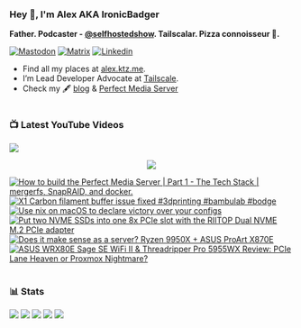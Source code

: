### Hey 👋, I'm Alex AKA IronicBadger

**Father. Podcaster - [@selfhostedshow](https://selfhosted.show/). Tailscalar. Pizza connoisseur 🍕.**

[![Mastodon](https://img.shields.io/badge/-MASTODON-%232B90D9?style=for-the-badge&logo=mastodon&logoColor=white)](https://techhub.social/@ironicbadger)
[![Matrix](https://img.shields.io/badge/matrix-000000?style=for-the-badge&logo=Matrix&logoColor=white)](https://matrix.to/#/#self-hosted:matrix.org)
[![Linkedin](https://img.shields.io/badge/LinkedIn-0077B5?style=for-the-badge&logo=linkedin&logoColor=white)](https://www.linkedin.com/in/alex-kretzschmar)

- Find all my places at [alex.ktz.me](https://alex.ktz.me).
- I’m Lead Developer Advocate at [Tailscale](https://tailscale.com/).
- Check my 🖋 [blog](http://blog.ktz.me/) & [Perfect Media Server](https://perfectmediaserver.com/)

#

### 📺  Latest YouTube Videos
[<img src="https://custom-icon-badges.demolab.com/badge/-Subscribe%20For%20More-red?style=for-the-badge&logo=video&logoColor=white"/>](https://www.youtube.com/c/ktzsystems?sub_confirmation=1)

 <p align="center">
 <img src="https://user-images.githubusercontent.com/45159366/231567398-e4420e3d-2b98-4769-9243-b6d14aa2c1ef.png">
</p>

<!-- BEGIN YOUTUBE-CARDS -->
[![How to build the Perfect Media Server | Part 1 - The Tech Stack | mergerfs, SnapRAID, and docker.](https://ytcards.demolab.com/?id=Yt67zz9p0FU&title=How+to+build+the+Perfect+Media+Server+%7C+Part+1+-+The+Tech+Stack+%7C+mergerfs%2C+SnapRAID%2C+and+docker.&lang=en&timestamp=1745376582&background_color=%230d1117&title_color=%23ffffff&stats_color=%23dedede&max_title_lines=1&width=250&border_radius=5 "How to build the Perfect Media Server | Part 1 - The Tech Stack | mergerfs, SnapRAID, and docker.")](https://www.youtube.com/watch?v=Yt67zz9p0FU)
[![X1 Carbon filament buffer issue fixed #3dprinting #bambulab #bodge](https://ytcards.demolab.com/?id=1LLfz-EmUxo&title=X1+Carbon+filament+buffer+issue+fixed+%233dprinting+%23bambulab+%23bodge&lang=en&timestamp=1745327921&background_color=%230d1117&title_color=%23ffffff&stats_color=%23dedede&max_title_lines=1&width=250&border_radius=5 "X1 Carbon filament buffer issue fixed #3dprinting #bambulab #bodge")](https://www.youtube.com/watch?v=1LLfz-EmUxo)
[![Use nix on macOS to declare victory over your configs](https://ytcards.demolab.com/?id=qUmZtC6ts0M&title=Use+nix+on+macOS+to+declare+victory+over+your+configs&lang=en&timestamp=1744469454&background_color=%230d1117&title_color=%23ffffff&stats_color=%23dedede&max_title_lines=1&width=250&border_radius=5 "Use nix on macOS to declare victory over your configs")](https://www.youtube.com/watch?v=qUmZtC6ts0M)
[![Put two NVME SSDs into one 8x PCIe slot with the RIITOP Dual NVME M.2 PCIe adapter](https://ytcards.demolab.com/?id=PuQgkkytnps&title=Put+two+NVME+SSDs+into+one+8x+PCIe+slot+with+the+RIITOP+Dual+NVME+M.2+PCIe+adapter&lang=en&timestamp=1743851745&background_color=%230d1117&title_color=%23ffffff&stats_color=%23dedede&max_title_lines=1&width=250&border_radius=5 "Put two NVME SSDs into one 8x PCIe slot with the RIITOP Dual NVME M.2 PCIe adapter")](https://www.youtube.com/watch?v=PuQgkkytnps)
[![Does it make sense as a server? Ryzen 9950X + ASUS ProArt X870E](https://ytcards.demolab.com/?id=isqWT0rvwmc&title=Does+it+make+sense+as+a+server%3F+Ryzen+9950X+%2B+ASUS+ProArt+X870E&lang=en&timestamp=1743249656&background_color=%230d1117&title_color=%23ffffff&stats_color=%23dedede&max_title_lines=1&width=250&border_radius=5 "Does it make sense as a server? Ryzen 9950X + ASUS ProArt X870E")](https://www.youtube.com/watch?v=isqWT0rvwmc)
[![ASUS WRX80E Sage SE WiFi II & Threadripper Pro 5955WX Review: PCIe Lane Heaven or Proxmox Nightmare?](https://ytcards.demolab.com/?id=yF9kg_o4Ct8&title=ASUS+WRX80E+Sage+SE+WiFi+II+%26+Threadripper+Pro+5955WX+Review%3A+PCIe+Lane+Heaven+or+Proxmox+Nightmare%3F&lang=en&timestamp=1742666911&background_color=%230d1117&title_color=%23ffffff&stats_color=%23dedede&max_title_lines=1&width=250&border_radius=5 "ASUS WRX80E Sage SE WiFi II & Threadripper Pro 5955WX Review: PCIe Lane Heaven or Proxmox Nightmare?")](https://www.youtube.com/watch?v=yF9kg_o4Ct8)
<!-- END YOUTUBE-CARDS -->
#

### 📊 Stats
![](https://github-profile-summary-cards.vercel.app/api/cards/profile-details?username=IronicBadger&theme=radical)
![](https://github-profile-summary-cards.vercel.app/api/cards/repos-per-language?username=IronicBadger&theme=radical)
![](https://github-profile-summary-cards.vercel.app/api/cards/most-commit-language?username=IronicBadger&theme=radical)
![](https://github-profile-summary-cards.vercel.app/api/cards/stats?username=IronicBadger&theme=radical)
![](https://github-profile-summary-cards.vercel.app/api/cards/productive-time?username=IronicBadger&theme=radical)

<!-- - 🔭 I’m currently working on ...
- 🌱 I’m currently learning ...
- 👯 I’m looking to collaborate on ...
- 🤔 I’m looking for help with ...
- 💬 Ask me about ... -->
